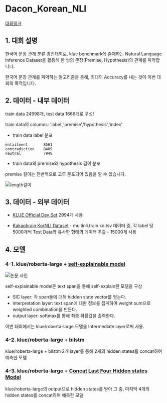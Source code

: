 # Dacon_Korean_NLI

[대회링크](https://dacon.io/competitions/official/235875/overview/description)

## 1. 대회 설명

한국어 문장 관계 분류 경진대회로, klue benchmark에 존재하는 Natural Language Inference Dataset을 활용해 한 쌍의 문장(Premise, Hypothesis)의 관계를 파악합니다.

한국어 문장 관계를 파악하는 알고리즘을 통해, 최대의 Accuracy를 내는 것이 이번 대회의 목적입니다.

## 2. 데이터 - 내부 데이터

train data 24998개, test data 1666개로 구성!

train data의 columns: 'label','premise','hypothesis','index'

* train data label 분포

~~~
entailment       8561
contradiction    8489
neutral          7948
~~~

* train data의 premise와 hypothesis 길이 분포

premise 길이는 전반적으로 고루 분포되어 있음을 알 수 있습니다.

![length길이](https://user-images.githubusercontent.com/59636424/156333121-94da847c-44f9-40b0-8e61-09973aeecf12.PNG)

## 3. 데이터 - 외부 데이터

* [KLUE Official Dev Set](https://klue-benchmark.com/tasks/68/data/download) 2994개 사용

* [Kakaobrain KorNLI Dataset](https://github.com/kakaobrain/KorNLUDatasets) - multinli.train.ko.tsv 데이터 중, 각 label 당 5000개씩 Test Data와 유사한 형태의 데이터 추출 - 15000개 사용

## 4. 모델

### 4-1. klue/roberta-large + [self-explainable model](https://arxiv.org/pdf/2012.01786.pdf)

![논문 사진](https://user-images.githubusercontent.com/59636424/156876436-de16cd67-556e-436b-8c56-b148d66c1955.PNG)

self-explainable model은 text span을 통해 self-explain한 모델을 구상

* SIC layer: 각 span들에 대해 hidden state vector를 얻는다.
* interpretation layer: text span에 대한 정보를 집계하여 weight sum으로 weighted combination을 만든다.
* output layer: softmax를 통해 최종 확률값을 출력한다.

이번 대회에서는 klue/roberta-large 모델을 Intermediate layer로써 사용. 

### 4-2. klue/roberta-large + bilstm

klue/roberta-large + bilstm 2개 layer를 통해 2개의 hidden states를 concat하여 예측한 모델

### 4-3. klue/roberta-large + [Concat Last Four Hidden states Model](https://www.kaggle.com/rhtsingh/utilizing-transformer-representations-efficiently)

klue/roberta-large의 output으로 hidden states를 받아 그 중, 마지막 4개의 hidden states를 concat하여 예측한 모델

